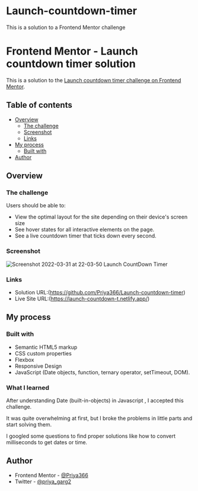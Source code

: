 # Launch-countdown-timer
This is a solution to a Frontend Mentor challenge


# Frontend Mentor - Launch countdown timer solution

This is a solution to the [Launch countdown timer challenge on Frontend Mentor](https://www.frontendmentor.io/challenges/launch-countdown-timer-N0XkGfyz-).


## Table of contents

- [Overview](#overview)
  - [The challenge](#the-challenge)
  - [Screenshot](#screenshot)
  - [Links](#links)
- [My process](#my-process)
  - [Built with](#built-with)
- [Author](#author)


## Overview

### The challenge

Users should be able to:

- View the optimal layout for the site depending on their device's screen size
- See hover states for all interactive elements on the page.
- See a live countdown timer that ticks down every second.

### Screenshot


![Screenshot 2022-03-31 at 22-03-50 Launch CountDown Timer](https://user-images.githubusercontent.com/96676832/161105713-05d51333-2314-469d-ae07-e878b1e42153.png)



### Links

- Solution URL:(https://github.com/Priya366/Launch-countdown-timer)
- Live Site URL:(https://launch-countdown-t.netlify.app/)

## My process

### Built with

- Semantic HTML5 markup
- CSS custom properties
- Flexbox
- Responsive Design 
- JavaScript (Date objects, function, ternary operator, setTimeout, DOM). 

### What I learned

After understanding Date (built-in-objects) in Javascript , I accepted this challenge. 

It was quite overwhelming at first, but I broke the problems in little parts and start solving them.

I googled some questions to find proper solutions like how to convert milliseconds to get dates or time. 

## Author

- Frontend Mentor - [@Priya366](https://www.frontendmentor.io/profile/Priya366)
- Twitter - [@priya_garg2](https://twitter.com/priya_garg2)
